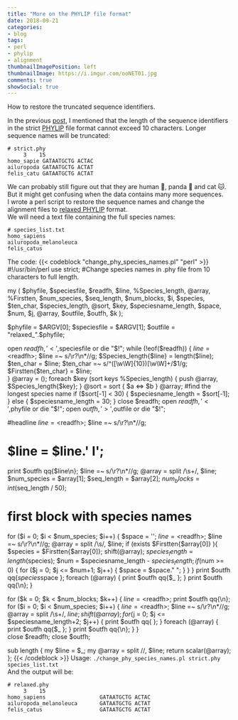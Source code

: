 ```yaml
---
title: "More on the PHYLIP file format"
date: 2018-09-21
categories:
- blog
tags:
- perl
- phylip
- alignment
thumbnailImagePosition: left
thumbnailImage: https://i.imgur.com/ooNET01.jpg
comments: true
showSocial: true
---
```


How to restore the truncated sequence identifiers.
<!--more-->


In the previous [post](/2018/09/using-biopython-to-concatenate-aligned-sequences-with-the-same-name/), I mentioned that the length of the sequence identifiers in the strict [PHYLIP](http://biopython.org/DIST/docs/tutorial/Tutorial.html#htoc75) file format cannot exceed 10 characters. Longer sequence names will be truncated:
```
# strict.phy
     3    15
homo_sapie GATAATGCTG ACTAC
ailuropoda GATAATGCTG ACTAT
felis_catu GATAATGCTG ACTAT
```
We can probably still figure out that they are human 👶, panda 🐼 and cat 🐱. But it might get confusing when the data contains many more sequences. <br>
I wrote a perl script to restore the sequence names and change the alignment files to [relaxed PHYLIP](https://biopython.org/wiki/AlignIO) format. <br>
We will need a text file containing the full species names:
```
# species_list.txt
homo_sapiens
ailuropoda_melanoleuca
felis_catus
```
The code:
{{< codeblock "change_phy_species_names.pl"  "perl" >}}
#!/usr/bin/perl
use strict;
#Change species names in .phy file from 10 characters to full length.

my ( $phyfile, $speciesfile, $readfh, $line, %Species_length, @array, %Firstten,
   $num_species, $seq_length, $num_blocks, $i, $species, $ten_char, $species_length, 
   @sort, $key, $speciesname_length, $space, $num, $j, @array, $outfile, $outfh, $k
);

$phyfile = $ARGV[0];
$speciesfile = $ARGV[1];
$outfile = "relaxed_".$phyfile;

open $readfh,'<',$speciesfile or die "$!";
while (!eof($readfh)) {
    $line = <$readfh>;
    $line =~ s/\r?\n*//g;
    $Species_length{$line} = length($line);
    $ten_char = $line;
    $ten_char =~ s/^([\w\W]{10})[\w\W]+/$1/g;
    $Firstten{$ten_char} = $line;   
}
@array = ();
foreach $key (sort keys %Species_length) {
    push @array, $Species_length{$key};
}
@sort = sort { $a <=> $b } @array;
#find the longest species name
if ($sort[-1] < 30) {
    $speciesname_length = $sort[-1]; 
} else {
    $speciesname_length = 30;
}
close $readfh;
open $readfh,'<',$phyfile or die "$!";
open $outfh,'>',$outfile or die "$!";

#headline
$line = <$readfh>;
$line =~ s/\r?\n*//g;
# $line = $line.'        I';
print $outfh qq{$line\n};
$line =~ s/\r?\n*//g;
@array = split /\s+/, $line;
$num_species = $array[1];
$seq_length = $array[2];
$num_blocks = int ($seq_length / 50);

# first block with species names
for ($i = 0; $i < $num_species; $i++) {
    $space = '';
    $line = <$readfh>;
    $line =~ s/\r?\n*//g;
    @array = split /\s/, $line;
    if (exists $Firstten{$array[0]} ){
        $species = $Firstten{$array[0]};
        shift(@array);
        $species_length = length($species);
        $num = $speciesname_length - $species_length;
        if ($num >= 0) {
            for ($j = 0; $j <= $num+1; $j++) {
                $space = $space." ";
            }
        }
    }
    print $outfh qq{$species$space };
    foreach (@array) {
        print $outfh qq{$_ };
    }
    print $outfh qq{\n};
}
    
for ($k = 0; $k < $num_blocks; $k++) {
    $line = <$readfh>;
    print $outfh qq{\n};
    for ($i = 0; $i < $num_species; $i++) {
        $line = <$readfh>;
        $line =~ s/\r?\n*//g;
        @array = split /\s+/, $line;
        shift(@array);
        for ($j = 0; $j <= $speciesname_length+2; $j++) {
            print $outfh qq{ };
        }
        foreach (@array) {
            print $outfh qq{$_ };
        }
        print $outfh qq{\n};
    }
}   
close $readfh;
close $outfh;

sub length {
    my $line = $_;
    my @array = split //, $line;
    return scalar(@array);
};
{{< /codeblock >}}
Usage: `./change_phy_species_names.pl strict.phy species_list.txt` <br>
And the output will be:
```
# relaxed.phy
     3    15
homo_sapiens                 GATAATGCTG ACTAC
ailuropoda_melanoleuca       GATAATGCTG ACTAT
felis_catus                  GATAATGCTG ACTAT
```

